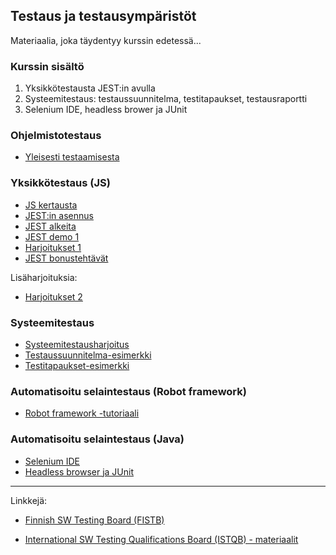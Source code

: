 ## Testaus ja testausympäristöt

Materiaalia, joka täydentyy kurssin edetessä...

### Kurssin sisältö

1. Yksikkötestausta JEST:in avulla
2. Systeemitestaus: testaussuunnitelma, testitapaukset, testausraportti
3. Selenium IDE, headless brower ja JUnit

### Ohjelmistotestaus

- [Yleisesti testaamisesta](https://omaareena-my.sharepoint.com/:b:/g/personal/tiina_partanen_edu_tampere_fi/Eb9bvYGiIK5KrFuQjAacLfgB1hVKoGgMj3_i5q0r8ILNvg?e=our80G)

### Yksikkötestaus (JS)

- [JS kertausta](../js/alkeita.html)
- [JEST:in asennus](./jest.html)
- [JEST alkeita](./jest-alkeet.html)
- [JEST demo 1](./demo1.html)
- [Harjoitukset 1](./harjoitus1.html)
- [JEST bonustehtävät](./harjoitus_bonus.html)

Lisäharjoituksia:
- [Harjoitukset 2](./harjoitus2.html)

### Systeemitestaus

- [Systeemitestausharjoitus](https://omaareena-my.sharepoint.com/:b:/g/personal/tiina_partanen_edu_tampere_fi/EeNion0BM-lOk7TxBjsAnmwBLlKmdOrXQ4GbFj1mz48s-g?e=fpL6kn)
- [Testaussuunnitelma-esimerkki](https://omaareena-my.sharepoint.com/:b:/g/personal/tiina_partanen_edu_tampere_fi/Ebhc3Pds6NFNkRajTTIz21IBlpDcv47UgIQRXIFGNCfo4g?e=Asdxca​)
- [Testitapaukset-esimerkki](https://omaareena-my.sharepoint.com/:b:/g/personal/tiina_partanen_edu_tampere_fi/EaZiI2KLSIlCqpHimQ1DjrcB1HTXfF5R1ZPDGmxuND9-eQ?e=BODpNU​)

### Automatisoitu selaintestaus (Robot framework)

- [Robot framework -tutoriaali](./robot-framework.html)

### Automatisoitu selaintestaus (Java)

- [Selenium IDE](./seleniumide.html)
- [Headless browser ja JUnit](./headlessbrowser.html)

---
Linkkejä:

- [Finnish SW Testing Board (FISTB)](http://www.fistb.fi/fi/etusivu)

- [International SW Testing Qualifications Board (ISTQB) - materiaalit](http://www.fistb.fi/fi/tiedostot)